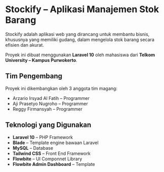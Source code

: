 # Stockify – Aplikasi Manajemen Stok Barang

Stockify adalah aplikasi web yang dirancang untuk membantu bisnis, khususnya yang memiliki gudang, dalam mengelola stok barang secara efisien dan akurat.

Proyek ini dibuat menggunakan **Laravel 10** oleh mahasiswa dari **Telkom University – Kampus Purwokerto**.

## Tim Pengembang

Proyek ini dikembangkan oleh 3 anggota tim magang:

- Arzario Irsyad Al Fatih – Programmer
- Aji Prasetyo Nugroho – Programmer
- Reggy Firmansyah – Programmer

## Teknologi yang Digunakan

- **Laravel 10** – PHP Framework
- **Blade** – Template engine bawaan Laravel
- **MySQL** – Database
- **Tailwind CSS** – Front End Framework
- **Flowbite** – UI Componnet Library
- **Flowbite Admin Dashboard** – Template
